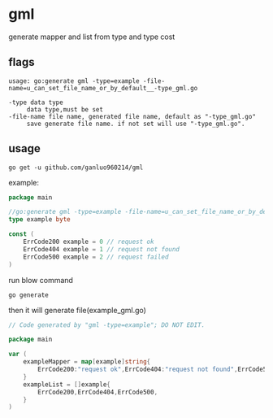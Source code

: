 # gml
generate mapper and list from type and type cost

## flags

```
usage: go:generate gml -type=example -file-name=u_can_set_file_name_or_by_default__-type_gml.go

-type data type
	 data type,must be set
-file-name file name, generated file name, default as "-type_gml.go" 
	 save generate file name. if not set will use "-type_gml.go".
```

## usage

```shell script
go get -u github.com/ganluo960214/gml
```

example:
```go
package main

//go:generate gml -type=example -file-name=u_can_set_file_name_or_by_default__-type_gml.go
type example byte

const (
	ErrCode200 example = 0 // request ok
	ErrCode404 example = 1 // request not found
	ErrCode500 example = 2 // request failed
)
```
run blow command
```shell script
go generate
```
then it will generate file(example_gml.go)
```go
// Code generated by "gml -type=example"; DO NOT EDIT.

package main

var (
	exampleMapper = map[example]string{ 
		ErrCode200:"request ok",ErrCode404:"request not found",ErrCode500:"request failed",
	}
	exampleList = []example{
		ErrCode200,ErrCode404,ErrCode500,
	}
)
```

